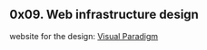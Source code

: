 ## 0x09. Web infrastructure design

website for the design: [Visual Paradigm](https://online.visual-paradigm.com/w/xcqfbpey/drive/#infoart:proj=0&dashboard)

